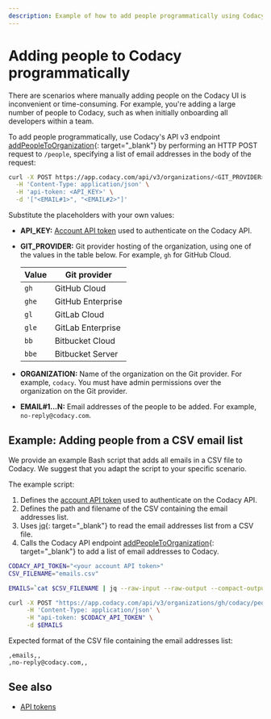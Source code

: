 ```yaml
---
description: Example of how to add people programmatically using Codacy's API v3 endpoint addPeopleToOrganization.
---
```


# Adding people to Codacy programmatically

There are scenarios where manually adding people on the Codacy UI is inconvenient or time-consuming. For example, you're adding a large number of people to Codacy, such as when initially onboarding all developers within a team.

To add people programmatically, use Codacy's API v3 endpoint [addPeopleToOrganization](https://app.codacy.com/api/api-docs#addpeopletoorganization){: target="_blank"} by performing an HTTP POST request to `/people`, specifying a list of email addresses in the body of the request:

```bash
curl -X POST https://app.codacy.com/api/v3/organizations/<GIT_PROVIDER>/<ORGANIZATION>/people \
  -H 'Content-Type: application/json' \
  -H 'api-token: <API_KEY>' \
  -d '["<EMAIL#1>", "<EMAIL#2>"]'
```

Substitute the placeholders with your own values:

-   **API_KEY:** [Account API token](../api-tokens.md#account-api-tokens) used to authenticate on the Codacy API.
-   **GIT_PROVIDER:** Git provider hosting of the organization, using one of the values in the table below. For example, `gh` for GitHub Cloud.

    | Value | Git provider      |
    | ----- | ----------------- |
    | `gh`  | GitHub Cloud      |
    | `ghe` | GitHub Enterprise |
    | `gl`  | GitLab Cloud      |
    | `gle` | GitLab Enterprise |
    | `bb`  | Bitbucket Cloud   |
    | `bbe` | Bitbucket Server  |

-   **ORGANIZATION:** Name of the organization on the Git provider. For example, `codacy`. You must have admin permissions over the organization on the Git provider.

-   **EMAIL#1...N:** Email addresses of the people to be added. For example, `no-reply@codacy.com`.

## Example: Adding people from a CSV email list

We provide an example Bash script that adds all emails in a CSV file to Codacy. We suggest that you adapt the script to your specific scenario.

The example script:

1.  Defines the [account API token](../api-tokens.md#account-api-tokens) used to authenticate on the Codacy API.
1.  Defines the path and filename of the CSV containing the email addresses list.
1.  Uses [jq](https://github.com/stedolan/jq){: target="_blank"} to read the email addresses list from a CSV file.
1.  Calls the Codacy API endpoint [addPeopleToOrganization](https://app.codacy.com/api/api-docs#addpeopletoorganization){: target="_blank"} to add a list of email addresses to Codacy.

```bash
CODACY_API_TOKEN="<your account API token>"
CSV_FILENAME="emails.csv"

EMAILS=`cat $CSV_FILENAME | jq --raw-input --raw-output --compact-output --slurp 'split(",") | map(rtrimstr("\r\n") | select(length > 0)) | .[1:]'`

curl -X POST "https://app.codacy.com/api/v3/organizations/gh/codacy/people" \
     -H 'Content-Type: application/json' \
     -H "api-token: $CODACY_API_TOKEN" \
     -d $EMAILS
```

Expected format of the CSV file containing the email addresses list:

```csv
,emails,,
,no-reply@codacy.com,,
```

## See also

-   [API tokens](../api-tokens.md)
